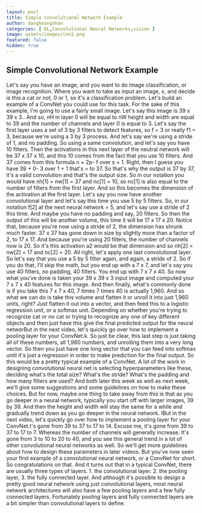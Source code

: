 ```yaml
---
layout: post
title: Simple Convolutional Network Example
author: danghoangnhan
categories: [ DL,Convolutional Neural Networks,vision ]
image: assets/images/cnn1.png
featured: false
hidden: true
---
```


## Simple Convolutional Network Example

Let's say you have an image, and you want to do image classification,
or image recognition. Where you want to take as input an image,
x, and decide is this a cat or not, 0 or 1, so it's a classification problem. Let's build an example of a ConvNet you could use for this task. For the sake of this example,
I'm going to use a fairly small image. Let's say this image is 39 x 39 x 3.. And so, nH in layer 0 will
be equal to nW height and width are equal to 39 and the number of channels and
layer 0 is equal to 3. Let's say the first layer uses a set of 3 by 3 filters to detect features, so
f = 3 or really f1 = 3, because we're using a 3 by 3 process. And let's say we're using a stride of 1,
and no padding. So using a same convolution, and
let's say you have 10 filters. Then the activations in this next layer of the neutral network will be 37 x 37 x 10,
and this 10 comes from the fact
that you use 10 filters. And 37 comes from this formula n + 2p- f over s + 1. Right, then I guess you have 39 + 0- 3 over 1 + 1 that's = to 37. So that's why the output is 37 by 37,
it's a valid convolution and that's the output size. So in our notation you would
have nh[1] = nw[1] = 37 and nc[1] = 10, so nc[1] is also equal to the number of filters
from the first layer. And so this becomes the dimension of
the activation at the first layer. Let's say you now have another
convolutional layer and let's say this time you
use 5 by 5 filters. So, in our notation f[2] at
the next neural network = 5, and let's say use a stride of 2 this time. And maybe you have no padding and say, 20 filters. So then the output of this
will be another volume, this time it will be 17 x 17 x 20. Notice that,
because you're now using a stride of 2, the dimension has shrunk much faster. 37 x 37 has gone down in size by slightly
more than a factor of 2, to 17 x 17. And because you're using 20 filters,
the number of channels now is 20. So it's this activation a2 would be that dimension and so nh[2] = nw[2] = 17 and nc[2] = 20. All right,
let's apply one last convolutional layer. So let's say that you use
a 5 by 5 filter again, and again, a stride of 2. So if you do that, I'll skip the math,
but you end up with a 7 x 7, and let's say you use 40 filters,
no padding, 40 filters. You end up with 7 x 7 x 40. So now what you've done is
taken your 39 x 39 x 3 input image and computed your 7 x 7
x 40 features for this image. And then finally, what's commonly
done is if you take this 7 x 7 x 40, 7 times 7 times 40 is actually 1,960. And so what we can do is take
this volume and flatten it or unroll it into just 1,960 units, right? Just flatten it out into a vector, and then feed this to a logistic
regression unit, or a softmax unit. Depending on whether you're
trying to recognize cat or no cat or trying to recognize any one
of key different objects and then just have this give the final
predicted output for the neural networBut in the next video, let's quickly go
over how to implement a pooling layer for your ConvNet.k. So just be clear, this last step is
just taking all of these numbers, all 1,960 numbers, and
unrolling them into a very long vector. So then you just have one long vector that
you can feed into softmax until it's just a regression in order to make
prediction for the final output.
 So this would be a pretty typical example of a ConvNet. A lot of the work in designing
convolutional neural net is selecting hyperparameters like these,
deciding what's the total size? What's the stride? What's the padding and
how many filters are used? And both later this week as well as next
week, we'll give some suggestions and some guidelines on how
to make these choices. But for now, maybe one thing to take
away from this is that as you go deeper in a neural network, typically you
start off with larger images, 39 by 39. And then the height and
width will stay the same for a while and gradually trend down as
you go deeper in the neural network. IBut in the next video, let's quickly go
over how to implement a pooling layer for your ConvNet.t's gone from 39 to 37 to 17 to 14. Excuse me,
it's gone from 39 to 37 to 17 to 7. Whereas the number of channels
will generally increase. It's gone from 3 to 10 to 20 to 40,
and you see this general trend in a lot of other convolutional
neural networks as well. So we'll get more guidelines about how to
design these parameters in later videos. But you've now seen your first example
of a convolutional neural network, or a ConvNet for short.
 So congratulations on that. And it turns out that
in a typical ConvNet, there are usually three types of layers.
    1. the convolutional layer.
    2. the pooling layer,
    3. the  fully connected layer. And although it's possible to design
a pretty good neural network using just convolutional layers, most neural network
architectures will also have a few pooling layers and a few fully connected layers. Fortunately pooling layers and fully connected layers are a bit simpler
than convolutional layers to define.
